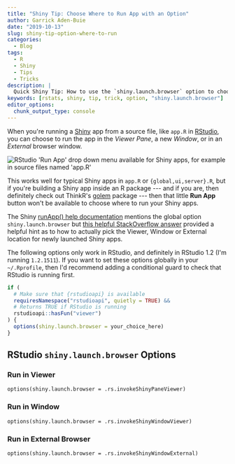 ```yaml
---
title: "Shiny Tip: Choose Where to Run App with an Option"
author: Garrick Aden-Buie
date: "2019-10-13"
slug: shiny-tip-option-where-to-run
categories:
  - Blog
tags:
  - R
  - Shiny
  - Tips
  - Tricks
description: |
  Quick Shiny Tip: How to use the `shiny.launch.browser` option to choose where RStudio runs your app.
keywords: [rstats, shiny, tip, trick, option, "shiny.launch.browser"]
editor_options:
  chunk_output_type: console
---
```


<!-- Links -->

[shiny]: https://shiny.rstudio.com
[rstudio]: https://rstudio.com
[golem]: https://thinkr-open.github.io/golem/
[so-answer]: https://stackoverflow.com/a/36238021
[shiny-run-app]: https://shiny.rstudio.com/reference/shiny/1.4.0/runApp.html

When you're running a [Shiny] app from a source file,
like `app.R` in [RStudio],
you can choose to run the app in the _Viewer Pane_,
a new _Window_,
or in an _External_ browser window.

<div class="center"><img
  src="shiny-rstudio-run-in.png"
  alt="RStudio 'Run App' drop down menu available for Shiny apps, for example in source files named 'app.R'"
/></div>

This works well for typical Shiny apps in `app.R` or `{global,ui,server}.R`,
but if you're building a Shiny app inside an R package ---
and if you are, then definitely check out ThinkR's <span class="pkg">[golem]</span> package ---
then that little **Run App** button won't be available to choose where to run your Shiny apps.

The Shiny
[runApp() help documentation][shiny-run-app]
mentions the global option `shiny.launch.browser` but
[this helpful StackOverflow answer][so-answer]
provided a helpful hint as to how to actually pick the Viewer, Window or External location for newly launched Shiny apps.

The following options only work in RStudio,
and definitely in RStudio 1.2 (I'm running `1.2.1511`).
If you want to set these options globally in your `~/.Rprofile`,
then I'd recommend adding a conditional guard to check that RStudio is running first.

```r
if (
  # Make sure that {rstudioapi} is available
  requiresNamespace("rstudioapi", quietly = TRUE) &&
  # Returns TRUE if RStudio is running
  rstudioapi::hasFun("viewer")
) {
  options(shiny.launch.browser = your_choice_here)
}
```

## RStudio `shiny.launch.browser` Options

### Run in Viewer

```
options(shiny.launch.browser = .rs.invokeShinyPaneViewer)
```

### Run in Window

```
options(shiny.launch.browser = .rs.invokeShinyWindowViewer)
```

### Run in External Browser

```
options(shiny.launch.browser = .rs.invokeShinyWindowExternal)
```
